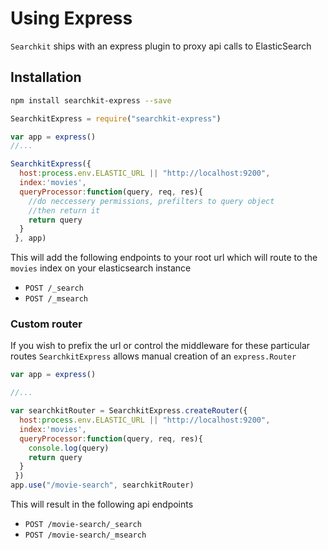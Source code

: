 # Using Express
`Searchkit` ships with an express plugin to proxy api calls to ElasticSearch

## Installation

```sh
npm install searchkit-express --save
```

```js
SearchkitExpress = require("searchkit-express")
```

```js
var app = express()
//...

SearchkitExpress({
  host:process.env.ELASTIC_URL || "http://localhost:9200",  
  index:'movies',
  queryProcessor:function(query, req, res){
    //do neccessery permissions, prefilters to query object
    //then return it
    return query
  }
 }, app)
 ```

 This will add the following endpoints to your root url which will route to the `movies` index on your elasticsearch instance
 * `POST /_search`
 * `POST /_msearch`


### Custom router
If you wish to prefix the url or control the middleware for these particular routes `SearchkitExpress` allows manual creation of an `express.Router`

```js
var app = express()

//...

var searchkitRouter = SearchkitExpress.createRouter({
  host:process.env.ELASTIC_URL || "http://localhost:9200",  
  index:'movies',
  queryProcessor:function(query, req, res){
    console.log(query)    
    return query
  }
 })
app.use("/movie-search", searchkitRouter)
```
This will result in the following api endpoints

 * `POST /movie-search/_search`
 * `POST /movie-search/_msearch`
